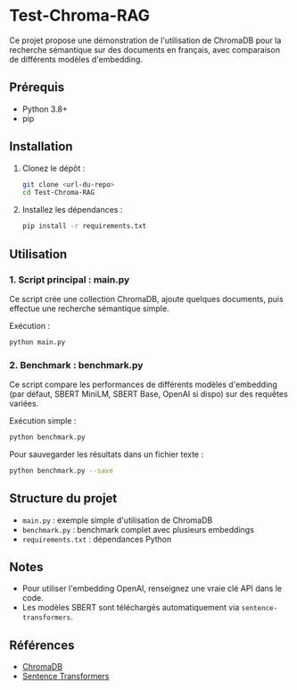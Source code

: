 # Test-Chroma-RAG

Ce projet propose une démonstration de l'utilisation de ChromaDB pour la recherche sémantique sur des documents en français, avec comparaison de différents modèles d'embedding.

## Prérequis

- Python 3.8+
- pip

## Installation

1. Clonez le dépôt :
   ```bash
   git clone <url-du-repo>
   cd Test-Chroma-RAG
   ```
2. Installez les dépendances :
   ```bash
   pip install -r requirements.txt
   ```

## Utilisation

### 1. Script principal : main.py
Ce script crée une collection ChromaDB, ajoute quelques documents, puis effectue une recherche sémantique simple.

Exécution :
```bash
python main.py
```

### 2. Benchmark : benchmark.py
Ce script compare les performances de différents modèles d'embedding (par défaut, SBERT MiniLM, SBERT Base, OpenAI si dispo) sur des requêtes variées.

Exécution simple :
```bash
python benchmark.py
```

Pour sauvegarder les résultats dans un fichier texte :
```bash
python benchmark.py --save
```

## Structure du projet
- `main.py` : exemple simple d'utilisation de ChromaDB
- `benchmark.py` : benchmark complet avec plusieurs embeddings
- `requirements.txt` : dépendances Python

## Notes
- Pour utiliser l'embedding OpenAI, renseignez une vraie clé API dans le code.
- Les modèles SBERT sont téléchargés automatiquement via `sentence-transformers`.

## Références
- [ChromaDB](https://docs.trychroma.com/)
- [Sentence Transformers](https://www.sbert.net/) 